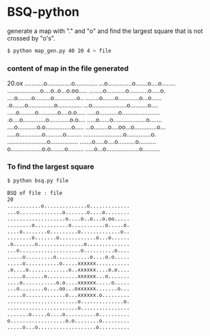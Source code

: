 # BSQ-python

generate a map with "." and "o" and find the largest square that is not crossed by "o's".

```sh
$ python map_gen.py 40 20 4 > file
 ```
 
 ### content of map in the file generated
 
20.ox
...........o..............o.............
...o..............o.......o....o........
...................o....o..o...o.oo.....
........o...........o...........o.....o.
....o........o.........o.............o..
........o.......o............o...o......
.o.......o...............o..............
...o....................o..........o....
.....o.........o...........o....o.o.....
.....o...........o......................
.o....o.............o............o.o....
.....o......o...................o.......
....o...........o.o...............o.....
...o........o....oo...o.............o...
.....o.............o..........o.........
.......................o..............o.
.......................o................
.......o.....o....o..........o..........
o..................o.o........o.........
.....o...o...................o..........

 ### To find the largest square

```sh
$ python bsq.py file

BSQ of file : file
20
...........o..............o.............
...o..............o.......o....o........
...................o....o..o...o.oo.....
........o...........o...........o.....o.
....o........o.........o.............o..
........o.......o............o...o......
.o.......o...............o..............
...o....................o..........o....
.....o.........o...........o....o.o.....
.....o...........o.....xxxxxx...........
.o....o.............o..xxxxxx....o.o....
.....o......o..........xxxxxx...o.......
....o...........o.o....xxxxxx.....o.....
...o........o....oo...oxxxxxx.......o...
.....o.............o...xxxxxx.o.........
.......................o..............o.
.......................o................
.......o.....o....o..........o..........
o..................o.o........o.........
.....o...o...................o..........
 ```

